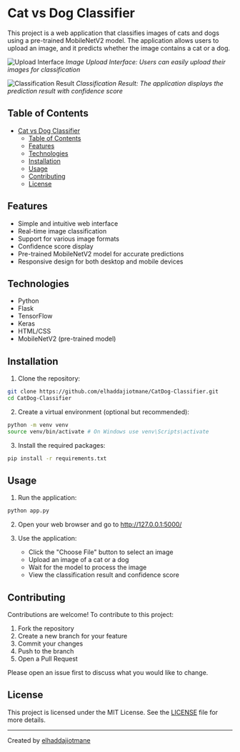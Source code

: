 # Cat vs Dog Classifier

This project is a web application that classifies images of cats and dogs using a pre-trained MobileNetV2 model. The application allows users to upload an image, and it predicts whether the image contains a cat or a dog.

![Upload Interface](https://pub-819e757aa3dd4d2d9806e0b097a9e4bb.r2.dev/1.png)
*Image Upload Interface: Users can easily upload their images for classification*

![Classification Result](https://pub-819e757aa3dd4d2d9806e0b097a9e4bb.r2.dev/2.png)
*Classification Result: The application displays the prediction result with confidence score*

## Table of Contents
- [Cat vs Dog Classifier](#cat-vs-dog-classifier)
  - [Table of Contents](#table-of-contents)
  - [Features](#features)
  - [Technologies](#technologies)
  - [Installation](#installation)
  - [Usage](#usage)
  - [Contributing](#contributing)
  - [License](#license)

## Features
- Simple and intuitive web interface
- Real-time image classification
- Support for various image formats
- Confidence score display
- Pre-trained MobileNetV2 model for accurate predictions
- Responsive design for both desktop and mobile devices

## Technologies
- Python
- Flask
- TensorFlow
- Keras
- HTML/CSS
- MobileNetV2 (pre-trained model)

## Installation

1. Clone the repository:
```bash
git clone https://github.com/elhaddajiotmane/CatDog-Classifier.git
cd CatDog-Classifier
```

2. Create a virtual environment (optional but recommended):
```bash
python -m venv venv
source venv/bin/activate # On Windows use venv\Scripts\activate
```

3. Install the required packages:
```bash
pip install -r requirements.txt
```

## Usage

1. Run the application:
```bash
python app.py
```

2. Open your web browser and go to http://127.0.0.1:5000/

3. Use the application:
   - Click the "Choose File" button to select an image
   - Upload an image of a cat or a dog
   - Wait for the model to process the image
   - View the classification result and confidence score

## Contributing

Contributions are welcome! To contribute to this project:

1. Fork the repository
2. Create a new branch for your feature
3. Commit your changes
4. Push to the branch
5. Open a Pull Request

Please open an issue first to discuss what you would like to change.

## License

This project is licensed under the MIT License. See the [LICENSE](LICENSE) file for more details.

---

Created by [elhaddajiotmane](https://github.com/elhaddajiotmane)